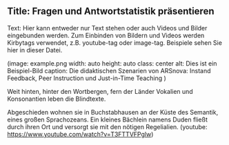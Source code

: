 Title: Fragen und Antwortstatistik präsentieren
----
Text:
Hier kann entweder nur Text stehen oder auch Videos und Bilder eingebunden werden. Zum Einbinden von Bildern und Videos werden Kirbytags verwendet, z.B. youtube-tag oder image-tag. Beispiele sehen Sie hier in dieser Datei.

(image: example.png width: auto height: auto class: center alt: Dies ist ein Beispiel-Bild caption: Die didaktischen Szenarien von ARSnova: Instand Feedback, Peer Instruction und Just-in-Time Teaching )

Weit hinten, hinter den Wortbergen, fern der Länder Vokalien und Konsonantien leben die Blindtexte.

Abgeschieden wohnen sie in Buchstabhausen an der Küste des Semantik, eines großen Sprachozeans. Ein kleines Bächlein namens Duden fließt durch ihren Ort und versorgt sie mit den nötigen Regelialien.
(youtube:  https://www.youtube.com/watch?v=T3FTTVFPglw)
